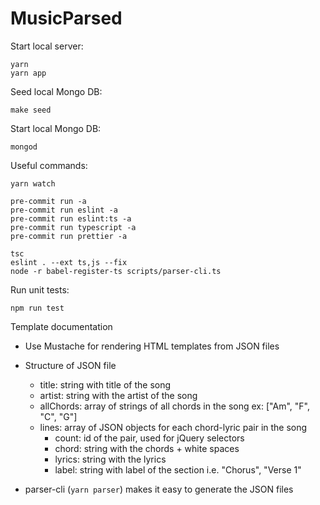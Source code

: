 # MusicParsed

Start local server:

    yarn
    yarn app

Seed local Mongo DB:

    make seed

Start local Mongo DB:

    mongod

Useful commands:

    yarn watch

    pre-commit run -a
    pre-commit run eslint -a
    pre-commit run eslint:ts -a
    pre-commit run typescript -a
    pre-commit run prettier -a

    tsc
    eslint . --ext ts,js --fix
    node -r babel-register-ts scripts/parser-cli.ts

Run unit tests:

    npm run test

Template documentation

- Use Mustache for rendering HTML templates from JSON files

- Structure of JSON file

  - title: string with title of the song
  - artist: string with the artist of the song
  - allChords: array of strings of all chords in the song ex: ["Am", "F", "C", "G"]
  - lines: array of JSON objects for each chord-lyric pair in the song
    - count: id of the pair, used for jQuery selectors
    - chord: string with the chords + white spaces
    - lyrics: string with the lyrics
    - label: string with label of the section i.e. "Chorus", "Verse 1"

- parser-cli (`yarn parser`) makes it easy to generate the JSON files
